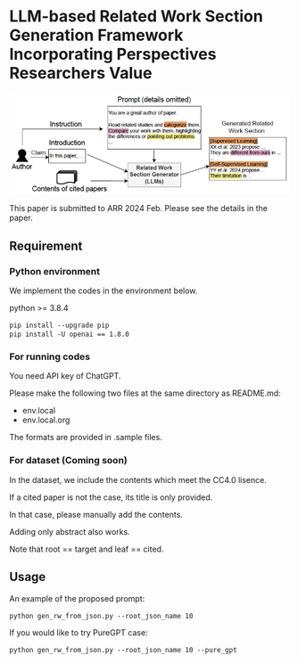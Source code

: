 # LLM-based Related Work Section Generation Framework Incorporating Perspectives Researchers Value 

![overview](figures/overview.png)

This paper is submitted to ARR 2024 Feb.
Please see the details in the paper.

## Requirement 

### Python environment
We implement the codes in the environment below.

python >= 3.8.4    

    pip install --upgrade pip
    pip install -U openai == 1.8.0


### For running codes
You need API key of ChatGPT.

Please make the following two files at the same directory as README.md:

- env.local
- env.local.org

The formats are provided in .sample files.

### For dataset (Coming soon)
In the dataset, we include the contents which meet the CC4.0 lisence.

If a cited paper is not the case, its title is only provided.

In that case, please manually add the contents.

Adding only abstract also works.

Note that root == target and leaf == cited.

## Usage

An example of the proposed prompt:

    python gen_rw_from_json.py --root_json_name 10

If you would like to try PureGPT case:

    python gen_rw_from_json.py --root_json_name 10 --pure_gpt
    
